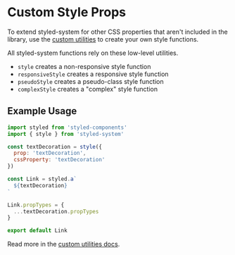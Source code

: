 
# Custom Style Props

To extend styled-system for other CSS properties that aren't included in the library, use the [custom utilities](api.md#customize) to create your own style functions.

All styled-system functions rely on these low-level utilities.

- `style` creates a non-responsive style function
- `responsiveStyle` creates a responsive style function
- `pseudoStyle` creates a pseudo-class style function
- `complexStyle` creates a "complex" style function

## Example Usage

```jsx
import styled from 'styled-components'
import { style } from 'styled-system'

const textDecoration = style({
  prop: 'textDecoration',
  cssProperty: 'textDecoration'
})

const Link = styled.a`
  ${textDecoration}
`

Link.propTypes = {
  ...textDecoration.propTypes
}

export default Link
```

Read more in the [custom utilities docs](api.md#customize).

